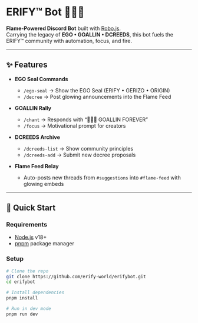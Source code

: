 # ERIFY™ Bot 💎🔥🦅

**Flame-Powered Discord Bot** built with [Robo.js](https://robojs.dev).  
Carrying the legacy of **EGO • GOALLIN • DCREEDS**, this bot fuels the ERIFY™ community with automation, focus, and fire.  

---

## ✨ Features
- **EGO Seal Commands**
  - `/ego-seal` → Show the EGO Seal (ERIFY • GERIZO • ORIGIN)  
  - `/decree` → Post glowing announcements into the Flame Feed  

- **GOALLIN Rally**
  - `/chant` → Responds with “💎🔥🦅 GOALLIN FOREVER”  
  - `/focus` → Motivational prompt for creators  

- **DCREEDS Archive**
  - `/dcreeds-list` → Show community principles  
  - `/dcreeds-add` → Submit new decree proposals  

- **Flame Feed Relay**
  - Auto-posts new threads from `#suggestions` into `#flame-feed` with glowing embeds  

---

## 🚀 Quick Start

### Requirements
- [Node.js](https://nodejs.org/) v18+  
- [pnpm](https://pnpm.io/) package manager  

### Setup
```bash
# Clone the repo
git clone https://github.com/erify-world/erifybot.git
cd erifybot

# Install dependencies
pnpm install

# Run in dev mode
pnpm run dev
